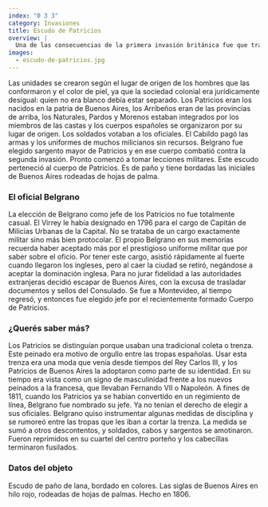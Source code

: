 ```yaml
---
index: "0 3 3"
category: Invasiones
title: Escudo de Patricios
overview: |
  Una de las consecuencias de la primera invasión británica fue que tras su derrota en agosto de 1806 se formaron en Buenos Aires una serie de cuerpos milicianos voluntarios para combatir una posible segunda invasión. La milicia no era lo mismo que el ejército, sino que la formaban los habitantes de la ciudad armados. 
images:
  - escudo-de-patricios.jpg
---
```


Las unidades se crearon según el lugar de origen de los hombres que las conformaron y el color de piel, ya que la sociedad colonial era jurídicamente desigual: quien no era blanco debía estar separado. Los Patricios eran los nacidos en la patria de Buenos Aires, los Arribeños eran de las provincias de arriba, los Naturales, Pardos y Morenos estaban integrados por los miembros de las castas y los cuerpos españoles se organizaron por su lugar de origen. Los soldados votaban a los oficiales. El Cabildo pagó las armas y los uniformes de muchos milicianos sin recursos.
Belgrano fue elegido sargento mayor de Patricios y en ese cuerpo combatió contra la segunda invasión. Pronto comenzó a tomar lecciones militares.
Este escudo perteneció al cuerpo de Patricios. Es de paño y tiene bordadas las iniciales de Buenos Aires rodeadas de hojas de palma.

### El oficial Belgrano
La elección de Belgrano como jefe de los Patricios no fue totalmente casual. El Virrey le había designado en 1796 para el cargo de Capitán de Milicias Urbanas de la Capital. No se trataba de un cargo exactamente militar sino más bien protocolar. El propio Belgrano en sus memorias recuerda haber aceptado más por el prestigioso uniforme militar que por saber sobre el oficio. Por tener este cargo, asistió rápidamente al fuerte cuando llegaron los ingleses, pero al caer la ciudad se retiró, negándose a aceptar la dominación inglesa. Para no jurar fidelidad a las autoridades extranjeras decidió escapar de Buenos Aires, con la excusa de trasladar documentos y sellos del Consulado. Se fue a Montevideo, al tiempo regresó, y entonces fue elegido jefe por el recientemente formado Cuerpo de Patricios. 

### ¿Querés saber más?
Los Patricios se distinguían porque usaban una tradicional coleta o trenza. Este peinado era motivo de orgullo entre las tropas españolas. Usar esta trenza era una moda que venía desde tiempos del Rey Carlos III, y los Patricios de Buenos Aires la adoptaron como parte de su identidad. En su tiempo era vista como un signo de masculinidad frente a los nuevos peinados a la francesa, que llevaban Fernando VII o Napoleón. A fines de 1811, cuando los Patricios ya se habían convertido en un regimiento de línea, Belgrano fue nombrado su jefe. Ya no tenían el derecho de elegir a sus oficiales. Belgrano quiso instrumentar algunas medidas de disciplina y se rumoreó entre las tropas que les iban a cortar la trenza. La medida se sumó a otros descontentos, y soldados, cabos y sargentos se amotinaron. Fueron reprimidos en su cuartel del centro porteño y los cabecillas terminaron fusilados. 

### Datos del objeto
Escudo de paño de lana, bordado en colores. Las siglas de Buenos Aires en hilo rojo, rodeadas de hojas de palmas. Hecho en 1806.
